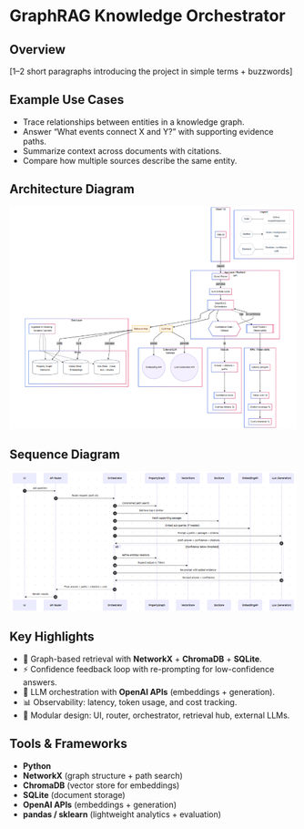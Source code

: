 # GraphRAG Knowledge Orchestrator

## Overview
[1–2 short paragraphs introducing the project in simple terms + buzzwords]  

## Example Use Cases
- Trace relationships between entities in a knowledge graph.  
- Answer “What events connect X and Y?” with supporting evidence paths.  
- Summarize context across documents with citations.  
- Compare how multiple sources describe the same entity.  

## Architecture Diagram
![Architecture Diagram](images/graphrag_architecture.png)  

## Sequence Diagram
![Sequence Diagram](images/graphrag_sequence.png)  

## Key Highlights
- 🔎 Graph-based retrieval with **NetworkX** + **ChromaDB** + **SQLite**.  
- ⚡ Confidence feedback loop with re-prompting for low-confidence answers.  
- 🤖 LLM orchestration with **OpenAI APIs** (embeddings + generation).  
- 📊 Observability: latency, token usage, and cost tracking.  
- 🧩 Modular design: UI, router, orchestrator, retrieval hub, external LLMs.  

## Tools & Frameworks
- **Python**  
- **NetworkX** (graph structure + path search)  
- **ChromaDB** (vector store for embeddings)  
- **SQLite** (document storage)  
- **OpenAI APIs** (embeddings + generation)  
- **pandas / sklearn** (lightweight analytics + evaluation)  
